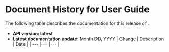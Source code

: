 # Document History for User Guide<a name="doc-history"></a>

The following table describes the documentation for this release of \.
+ **API version: latest**
+ **Latest documentation update:** Month DD, YYYY
| Change | Description | Date | 
| --- |--- |--- |